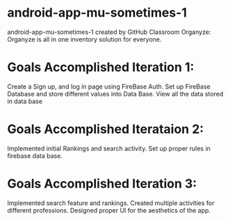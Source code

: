 # android-app-mu-sometimes-1
android-app-mu-sometimes-1 created by GitHub Classroom
Organyze: Organyze is all in one inventory solution for everyone.

# Goals Accomplished Iteration 1:
Create a Sign up, and log in page using FireBase Auth.
Set up FireBase Database and store different values into Data Base.
View all the data stored in data base

# Goals Accomplished Iterataion 2:
Implemented initial Rankings and search activity.
Set up proper rules in firebase data base.

# Goals Accomplished Iteration 3:
Implemented search feature and rankings.
Created multiple activities for different professions.
Designed proper UI for the aesthetics of the app.
